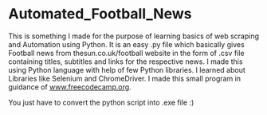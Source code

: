 # Automated_Football_News
This is something I made for the purpose of learning basics of web scraping and Automation using Python. 
It is an easy .py file which basically gives Football news from thesun.co.uk/football website in the form of .csv file containing titles, subtitles and links for the respective news.
I made this using Python language with help of few Python libraries.
I learned about Libraries like Selenium and ChromeDriver.
I made this small program in guidance of www.freecodecamp.org.

You just have to convert the python script into .exe file :)
